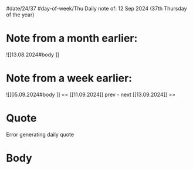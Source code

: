 
#date/24/37
#day-of-week/Thu
Daily note of: 12 Sep 2024 (37th Thursday of the year)

# Note from a month earlier:
![[13.08.2024#body ]]

# Note from a week earlier:
![[05.09.2024#body ]]
 << [[11.09.2024]] prev - next [[13.09.2024]] >>
# Quote

Error generating daily quote
# Body


